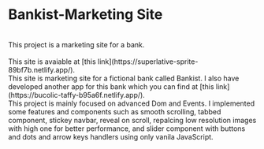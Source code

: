# Bankist-Marketing Site

<br />
This project is a marketing site for a bank.
<br />
<br />
This site is avaiable at [this link](https://superlative-sprite-89bf7b.netlify.app/).

<br />
This site is marketing site for a fictional bank called Bankist. I also have developed another app for this bank which you can find at [this link](https://bucolic-taffy-b95a6f.netlify.app/).

<br />
This project is mainly focused on advanced Dom and Events. I implemented some features and components such as smooth scrolling, tabbed component, stickey navbar, reveal on scroll, repalcing low resolution images with high one for better performance, and slider component with buttons and dots and arrow keys handlers using only vanila JavaScript.

